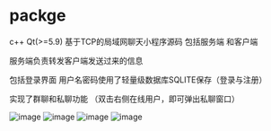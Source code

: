 # packge
c++
Qt(>=5.9)
基于TCP的局域网聊天小程序源码  包括服务端 和客户端 

服务端负责转发客户端发送过来的信息

包括登录界面 用户名密码使用了轻量级数据库SQLITE保存（登录与注册）

实现了群聊和私聊功能 （双击右侧在线用户，即可弹出私聊窗口）

![image](https://github.com/zlz-git/packge/blob/master/login.png)
![image](https://github.com/zlz-git/packge/blob/master/dispaly.png)
![image](https://github.com/zlz-git/packge/blob/master/groupchat.png)
![image](https://github.com/zlz-git/packge/blob/master/privatechat.png)
